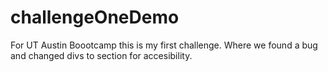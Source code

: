 # challengeOneDemo
For UT Austin Boootcamp this is my first challenge.
Where we found a bug and changed divs to section for accesibility.

